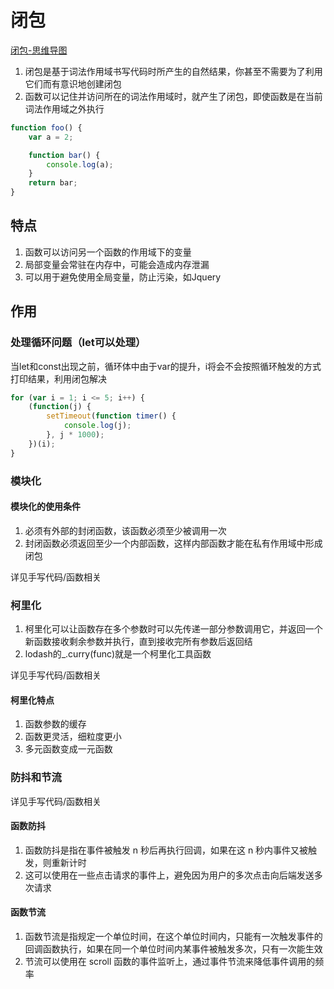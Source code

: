 # 闭包

[闭包-思维导图](./mind/03-闭包.html)

1. 闭包是基于词法作用域书写代码时所产生的自然结果，你甚至不需要为了利用它们而有意识地创建闭包
2. 函数可以记住并访问所在的词法作用域时，就产生了闭包，即使函数是在当前词法作用域之外执行

```js
function foo() {
    var a = 2;

    function bar() {
        console.log(a);
    }
    return bar;
}
```

## 特点

1. 函数可以访问另一个函数的作用域下的变量
2. 局部变量会常驻在内存中，可能会造成内存泄漏
3. 可以用于避免使用全局变量，防止污染，如Jquery

## 作用

### 处理循环问题（let可以处理）

当let和const出现之前，循环体中由于var的提升，i将会不会按照循环触发的方式打印结果，利用闭包解决

```js
for (var i = 1; i <= 5; i++) {
    (function(j) {
        setTimeout(function timer() {
            console.log(j);
        }, j * 1000);
    })(i);
}
```

### 模块化

#### 模块化的使用条件

1. 必须有外部的封闭函数，该函数必须至少被调用一次
2. 封闭函数必须返回至少一个内部函数，这样内部函数才能在私有作用域中形成闭包

详见手写代码/函数相关

### 柯里化

1. 柯里化可以让函数存在多个参数时可以先传递一部分参数调用它，并返回一个新函数接收剩余参数并执行，直到接收完所有参数后返回结
2. lodash的_.curry(func)就是一个柯里化工具函数

详见手写代码/函数相关

#### 柯里化特点

1. 函数参数的缓存
2. 函数更灵活，细粒度更小
3. 多元函数变成一元函数

### 防抖和节流

详见手写代码/函数相关

#### 函数防抖

1. 函数防抖是指在事件被触发 n 秒后再执行回调，如果在这 n 秒内事件又被触发，则重新计时
2. 这可以使用在一些点击请求的事件上，避免因为用户的多次点击向后端发送多次请求

#### 函数节流

1. 函数节流是指规定一个单位时间，在这个单位时间内，只能有一次触发事件的回调函数执行，如果在同一个单位时间内某事件被触发多次，只有一次能生效
2. 节流可以使用在 scroll 函数的事件监听上，通过事件节流来降低事件调用的频率
